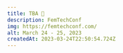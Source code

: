 ```yaml
---
title: TBA 🍿
description: FemTechConf
img: https://femtechconf.com/
alt: March 24 - 25, 2023
createdAt: 2023-03-24T22:50:54.724Z
---
```


